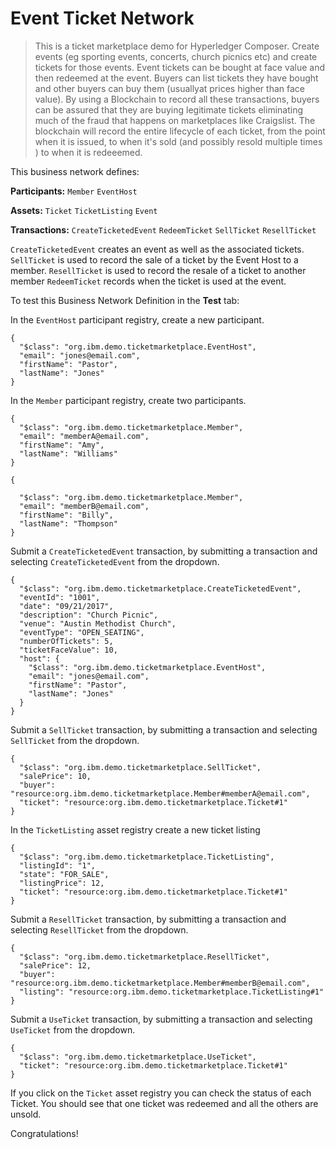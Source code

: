 # Event Ticket Network

> This is a ticket marketplace  demo for Hyperledger Composer. Create events (eg sporting events, concerts, church picnics etc) and create tickets for those events.  Event tickets can be bought at face value and then redeemed at the event. Buyers can list tickets they have bought and other buyers can buy them (usuallyat prices higher than face value).  By using a Blockchain to record all these transactions, buyers can be assured that they are buying legitimate tickets eliminating much of the fraud that happens on marketplaces like Craigslist. The blockchain will record the entire lifecycle of each ticket, from the  point when it is issued, to when it's sold (and possibly resold multiple times ) to when it is  redeeemed.

This business network defines:

**Participants:**
`Member` `EventHost`

**Assets:**
`Ticket` `TicketListing` `Event`

**Transactions:**
`CreateTicketedEvent` `RedeemTicket` `SellTicket` `ResellTicket`

`CreateTicketedEvent` creates an event as well as the associated tickets. `SellTicket` is used to record the sale of a ticket by the Event Host to a member. `ResellTicket` is used to 
record the resale  of a ticket to another member `RedeemTicket` records when the ticket is used at the event.

To test this Business Network Definition in the **Test** tab:

In the `EventHost` participant registry, create a new participant.

```
{
  "$class": "org.ibm.demo.ticketmarketplace.EventHost",
  "email": "jones@email.com",
  "firstName": "Pastor",
  "lastName": "Jones"
}
```

In the `Member` participant registry, create two participants.

```
{
  "$class": "org.ibm.demo.ticketmarketplace.Member",
  "email": "memberA@email.com",
  "firstName": "Amy",
  "lastName": "Williams"
}

{

  "$class": "org.ibm.demo.ticketmarketplace.Member",
  "email": "memberB@email.com",
  "firstName": "Billy",
  "lastName": "Thompson"
}
```

Submit a `CreateTicketedEvent` transaction, by submitting a transaction and selecting `CreateTicketedEvent` from the dropdown.

```
{
  "$class": "org.ibm.demo.ticketmarketplace.CreateTicketedEvent",
  "eventId": "1001",
  "date": "09/21/2017",
  "description": "Church Picnic",
  "venue": "Austin Methodist Church",
  "eventType": "OPEN_SEATING",
  "numberOfTickets": 5,
  "ticketFaceValue": 10,
  "host": {
    "$class": "org.ibm.demo.ticketmarketplace.EventHost",
    "email": "jones@email.com",
    "firstName": "Pastor",
    "lastName": "Jones"
  }
}
```

Submit a `SellTicket` transaction, by submitting a transaction and selecting `SellTicket` from the dropdown.

```
{
  "$class": "org.ibm.demo.ticketmarketplace.SellTicket",
  "salePrice": 10,
  "buyer": "resource:org.ibm.demo.ticketmarketplace.Member#memberA@email.com",
  "ticket": "resource:org.ibm.demo.ticketmarketplace.Ticket#1"
}
```

In the `TicketListing` asset registry create a new ticket listing

```
{
  "$class": "org.ibm.demo.ticketmarketplace.TicketListing",
  "listingId": "1",
  "state": "FOR_SALE",
  "listingPrice": 12,
  "ticket": "resource:org.ibm.demo.ticketmarketplace.Ticket#1"
}
```

Submit a `ResellTicket` transaction, by submitting a transaction and selecting `ResellTicket` from the dropdown.

```
{
  "$class": "org.ibm.demo.ticketmarketplace.ResellTicket",
  "salePrice": 12,
  "buyer": "resource:org.ibm.demo.ticketmarketplace.Member#memberB@email.com",
  "listing": "resource:org.ibm.demo.ticketmarketplace.TicketListing#1"
}
```

Submit a `UseTicket` transaction, by submitting a transaction and selecting `UseTicket` from the dropdown.

```
{
  "$class": "org.ibm.demo.ticketmarketplace.UseTicket",
  "ticket": "resource:org.ibm.demo.ticketmarketplace.Ticket#1"
}
```



If you click on the `Ticket` asset registry you can check the status  of each Ticket. You should see that one ticket was redeemed and all the others are unsold.

Congratulations!
